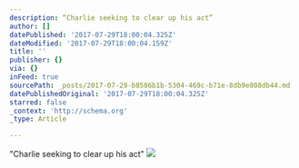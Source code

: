 ```yaml
---
description: “Charlie seeking to clear up his act”
author: []
datePublished: '2017-07-29T18:00:04.325Z'
dateModified: '2017-07-29T18:00:04.159Z'
title: ''
publisher: {}
via: {}
inFeed: true
sourcePath: _posts/2017-07-29-b8586b1b-5304-469c-b71e-8db9e808db44.md
datePublishedOriginal: '2017-07-29T18:00:04.325Z'
starred: false
_context: 'http://schema.org'
_type: Article

---
```

"Charlie seeking to clear up his act"
![](https://the-grid-user-content.s3-us-west-2.amazonaws.com/cb9b1839-c002-4c05-a9c6-2cd883d3d8cd.jpg)